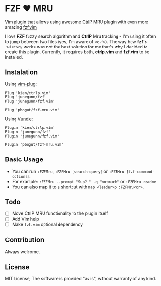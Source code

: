 # FZF :heart: MRU

Vim plugin that allows using awesome [CtrlP](https://github.com/kien/ctrlp.vim)
MRU plugin with even more amazing [fzf.vim](https://github.com/junegunn/fzf.vim)

I love **FZF** fuzzy search algorithm and **CtrlP** Mru tracking - I'm using it
often to jump between two files (yes, I'm aware of `<c-^>`). The way how
**fzf's** `:History` works was not the best solution for me that's why I
decided to create this plugin. Currently, it requires both, **ctrlp.vim**
and **fzf.vim** to be installed.

## Instalation

Using [vim-plug](https://github.com/junegunn/vim-plug):

```vim
Plug 'kien/ctrlp.vim'
Plug 'junegunn/fzf'
Plug 'junegunn/fzf.vim'

Plug 'pbogut/fzf-mru.vim'
```

Using [Vundle](https://github.com/VundleVim/Vundle.vim):

```vim
Plugin 'kien/ctrlp.vim'
Plugin 'junegunn/fzf'
Plugin 'junegunn/fzf.vim'

Plugin 'pbogut/fzf-mru.vim'
```

## Basic Usage
- You can run `:FZFMru`, `:FZFMru [search-query]` or `:FZFMru [fzf-command-options]`.
- For example: `:FZFMru --prompt "Sup? " -q "notmuch"` or `:FZFMru readme`
- You can also map it to a shortcut with `map <leader>p :FZFMru<cr>`.

## Todo
- [ ] Move CtrlP MRU functionality to the plugin itself
- [ ] Add Vim help
- [ ] Make `fzf.vim` optional dependency

## Contribution

Always welcome.

## License

MIT License;
The software is provided "as is", without warranty of any kind.

